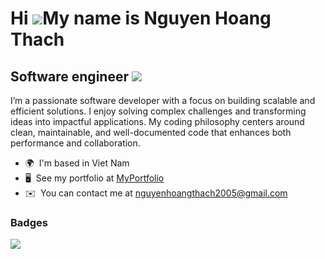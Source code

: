 
Hi ![](https://user-images.githubusercontent.com/18350557/176309783-0785949b-9127-417c-8b55-ab5a4333674e.gif)My name is Nguyen Hoang Thach
==========================================================================================================================================


Software engineer ![](https://komarev.com/ghpvc/?username=Thach45)
-------------------------------------------------------------

I’m a passionate software developer with a focus on building scalable and efficient solutions. I enjoy solving complex challenges and transforming ideas into impactful applications. My coding philosophy centers around clean, maintainable, and well-documented code that enhances both performance and collaboration.

* 🌍  I'm based in Viet Nam
* 🖥️  See my portfolio at [MyPortfolio](https://thach45.github.io/My-Portfolio/)
* ✉️  You can contact me at [nguyenhoangthach2005@gmail.com](mailto:nguyenhoangthach2005@gmail.com)

### Badges
![](http://github-profile-summary-cards.vercel.app/api/cards/profile-details?username=Thach45&theme=dracula)

